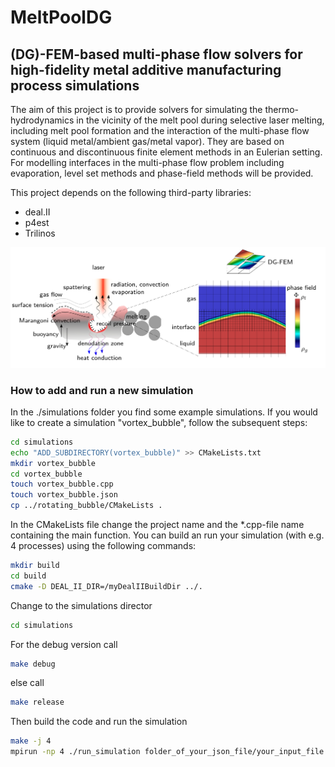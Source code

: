 # MeltPoolDG
## (DG)-FEM-based multi-phase flow solvers for high-fidelity metal additive manufacturing process simulations

The aim of this project is to provide solvers for simulating the thermo-hydrodynamics in the vicinity of the melt pool during selective laser melting, including melt pool formation and the interaction of the multi-phase flow system (liquid metal/ambient gas/metal vapor). They are based on continuous and discontinuous finite element methods in an Eulerian setting. For modelling interfaces in the multi-phase flow problem including evaporation, level set methods and phase-field methods will be provided.

This project depends on the following third-party libraries:

- deal.II
- p4est
- Trilinos

![alt text](doc/MeltPoolDG.png?raw=true)

### How to add and run a new simulation

In the ./simulations folder you find some example simulations. If you would like to create a simulation "vortex_bubble", follow the subsequent steps:

```bash
cd simulations
echo "ADD_SUBDIRECTORY(vortex_bubble)" >> CMakeLists.txt
mkdir vortex_bubble
cd vortex_bubble    
touch vortex_bubble.cpp
touch vortex_bubble.json
cp ../rotating_bubble/CMakeLists .
```
   
In the CMakeLists file change the project name and the *.cpp-file name containing the main function. You can build an run your simulation (with e.g. 4 processes) using the following commands:
   
```bash  
mkdir build
cd build
cmake -D DEAL_II_DIR=/myDealIIBuildDir ../.
```
Change to the simulations director
```bash  
cd simulations
```
For the debug version call
```bash  
make debug
```
else call
```bash  
make release
```
Then build the code and run the simulation
```bash  
make -j 4 
mpirun -np 4 ./run_simulation folder_of_your_json_file/your_input_file.json
```




